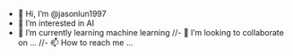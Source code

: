 - 👋 Hi, I’m @jasonlun1997
- 👀 I’m interested in AI
- 🌱 I’m currently learning machine learning
//- 💞️ I’m looking to collaborate on ...
//- 📫 How to reach me ...

<!---
jasonlun1997/jasonlun1997 is a ✨ special ✨ repository because its `README.md` (this file) appears on your GitHub profile.
You can click the Preview link to take a look at your changes.
--->
